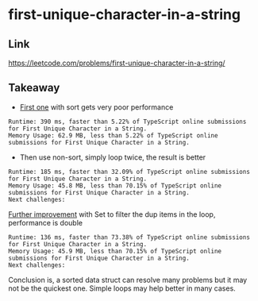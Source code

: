 # first-unique-character-in-a-string

## Link

https://leetcode.com/problems/first-unique-character-in-a-string/

## Takeaway

- [First one](./first-unique-character-in-a-string-with-sort.ts) with sort gets very poor performance

```
Runtime: 390 ms, faster than 5.22% of TypeScript online submissions for First Unique Character in a String.
Memory Usage: 62.9 MB, less than 5.22% of TypeScript online submissions for First Unique Character in a String.
```

- Then use non-sort, simply loop twice, the result is better

```
Runtime: 185 ms, faster than 32.09% of TypeScript online submissions for First Unique Character in a String.
Memory Usage: 45.8 MB, less than 70.15% of TypeScript online submissions for First Unique Character in a String.
Next challenges:
```

[Further improvement](./first-unique-character-in-a-string.ts) with Set to filter the dup items in the loop, performance is double

```
Runtime: 136 ms, faster than 73.38% of TypeScript online submissions for First Unique Character in a String.
Memory Usage: 45.9 MB, less than 70.15% of TypeScript online submissions for First Unique Character in a String.
Next challenges:
```

Conclusion is, a sorted data struct can resolve many problems but it may not be the quickest one. Simple loops may help better in many cases.
